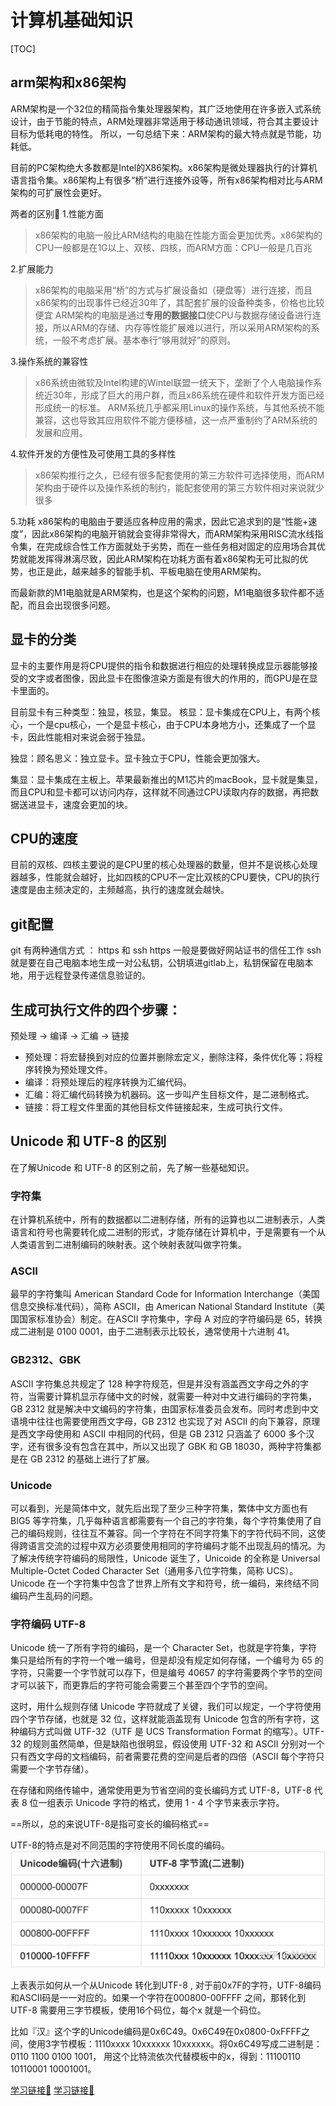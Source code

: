 # 计算机基础知识
[TOC]

## arm架构和x86架构
ARM架构是一个32位的精简指令集处理器架构，其广泛地使用在许多嵌入式系统设计，由于节能的特点，ARM处理器非常适用于移动通讯领域，符合其主要设计目标为低耗电的特性。
所以，一句总结下来：ARM架构的最大特点就是节能，功耗低。

目前的PC架构绝大多数都是Intel的X86架构。x86架构是微处理器执行的计算机语言指令集。x86架构上有很多“桥”进行连接外设等，所有x86架构相对比与ARM架构的可扩展性会更好。

两者的区别🌟
1.性能方面
> x86架构的电脑一般比ARM结构的电脑在性能方面会更加优秀。x86架构的CPU一般都是在1G以上、双核、四核，而ARM方面：CPU一般是几百兆

2.扩展能力
> x86架构的电脑采用“桥”的方式与扩展设备如（硬盘等）进行连接，而且x86架构的出现事件已经近30年了，其配套扩展的设备种类多，价格也比较便宜
> ARM架构的电脑是通过**专用的数据接口**使CPU与数据存储设备进行连接，所以ARM的存储、内存等性能扩展难以进行，所以采用ARM架构的系统，一般不考虑扩展。基本奉行“够用就好”的原则。

3.操作系统的兼容性
> x86系统由微软及Intel构建的Wintel联盟一统天下，垄断了个人电脑操作系统近30年，形成了巨大的用户群，而且x86系统在硬件和软件开发方面已经形成统一的标准。
> ARM系统几乎都采用Linux的操作系统，与其他系统不能兼容，这也导致其应用软件不能方便移植，这一点严重制约了ARM系统的发展和应用。

4.软件开发的方便性及可使用工具的多样性
> x86架构推行之久，已经有很多配套使用的第三方软件可选择使用，而ARM架构由于硬件以及操作系统的制约，能配套使用的第三方软件相对来说就少很多

5.功耗
x86架构的电脑由于要适应各种应用的需求，因此它追求到的是“性能+速度”，因此x86架构的电脑开销就会变得非常得大，而ARM架构采用RISC流水线指令集，在完成综合性工作方面就处于劣势，而在一些任务相对固定的应用场合其优势就能发挥得淋漓尽致，因此ARM架构在功耗方面有着x86架构无可比拟的优势，也正是此，越来越多的智能手机、平板电脑在使用ARM架构。

而最新款的M1电脑就是ARM架构，也是这个架构的问题，M1电脑很多软件都不适配，而且会出现很多问题。

## 显卡的分类
显卡的主要作用是将CPU提供的指令和数据进行相应的处理转换成显示器能够接受的文字或者图像，因此显卡在图像渲染方面是有很大的作用的，而GPU是在显卡里面的。

目前显卡有三种类型：独显，核显，集显。
核显：显卡集成在CPU上，有两个核心，一个是cpu核心，一个是显卡核心，由于CPU本身地方小，还集成了一个显卡，因此性能相对来说会弱于独显。

独显：顾名思义：独立显卡。显卡独立于CPU，性能会更加强大。

集显：显卡集成在主板上。苹果最新推出的M1芯片的macBook，显卡就是集显，而且CPU和显卡都可以访问内存，这样就不同通过CPU读取内存的数据，再把数据送进显卡，速度会更加的块。

## CPU的速度
目前的双核、四核主要说的是CPU里的核心处理器的数量，但并不是说核心处理器越多，性能就会越好，比如四核的CPU不一定比双核的CPU要快，CPU的执行速度是由主频决定的，主频越高，执行的速度就会越快。

## git配置
git 有两种通信方式 ： https 和 ssh
https 一般是要做好网站证书的信任工作
ssh 就是要在自己电脑本地生成一对公私钥，公钥填进gitlab上，私钥保留在电脑本地，用于远程登录传递信息验证的。

## 生成可执行文件的四个步骤：
预处理 -> 编译 -> 汇编 -> 链接
- 预处理：将宏替换到对应的位置并删除宏定义，删除注释，条件优化等；将程序转换为预处理文件。
- 编译：将预处理后的程序转换为汇编代码。
- 汇编：将汇编代码转换为机器码。这一步叫产生目标文件，是二进制格式。
- 链接：将工程文件里面的其他目标文件链接起来，生成可执行文件。

## Unicode 和 UTF-8 的区别
在了解Unicode 和 UTF-8 的区别之前，先了解一些基础知识。
### 字符集
在计算机系统中，所有的数据都以二进制存储，所有的运算也以二进制表示，人类语言和符号也需要转化成二进制的形式，才能存储在计算机中，于是需要有一个从人类语言到二进制编码的映射表。这个映射表就叫做字符集。

### ASCII
最早的字符集叫 American Standard Code for Information Interchange（美国信息交换标准代码），简称 ASCII，由 American National Standard Institute（美国国家标准协会）制定。在ASCII 字符集中，字母 A 对应的字符编码是 65，转换成二进制是 0100 0001，由于二进制表示比较长，通常使用十六进制 41。

### GB2312、GBK
ASCII 字符集总共规定了 128 种字符规范，但是并没有涵盖西文字母之外的字符，当需要计算机显示存储中文的时候，就需要一种对中文进行编码的字符集，GB 2312 就是解决中文编码的字符集，由国家标准委员会发布。同时考虑到中文语境中往往也需要使用西文字母，GB 2312 也实现了对 ASCII 的向下兼容，原理是西文字母使用和 ASCII 中相同的代码，但是 GB 2312 只涵盖了 6000 多个汉字，还有很多没有包含在其中，所以又出现了 GBK 和 GB 18030，两种字符集都是在 GB 2312 的基础上进行了扩展。

### Unicode
可以看到，光是简体中文，就先后出现了至少三种字符集，繁体中文方面也有 BIG5 等字符集，几乎每种语言都需要有一个自己的字符集，每个字符集使用了自己的编码规则，往往互不兼容。同一个字符在不同字符集下的字符代码不同，这使得跨语言交流的过程中双方必须要使用相同的字符编码才能不出现乱码的情况。为了解决传统字符编码的局限性，Unicode 诞生了，Unicoide 的全称是 Universal Multiple-Octet Coded Character Set（通用多八位字符集，简称 UCS）。Unicode 在一个字符集中包含了世界上所有文字和符号，统一编码，来终结不同编码产生乱码的问题。

### 字符编码 UTF-8
Unicode 统一了所有字符的编码，是一个 Character Set，也就是字符集，字符集只是给所有的字符一个唯一编号，但是却没有规定如何存储，一个编号为 65 的字符，只需要一个字节就可以存下，但是编号 40657 的字符需要两个字节的空间才可以装下，而更靠后的字符可能会需要三个甚至四个字节的空间。

这时，用什么规则存储 Unicode 字符就成了关键，我们可以规定，一个字符使用四个字节存储，也就是 32 位，这样就能涵盖现有 Unicode 包含的所有字符，这种编码方式叫做 UTF-32（UTF 是 UCS Transformation Format 的缩写）。UTF-32 的规则虽然简单，但是缺陷也很明显，假设使用 UTF-32 和 ASCII 分别对一个只有西文字母的文档编码，前者需要花费的空间是后者的四倍（ASCII 每个字符只需要一个字节存储）。

在存储和网络传输中，通常使用更为节省空间的变长编码方式 UTF-8，UTF-8 代表 8 位一组表示 Unicode 字符的格式，使用 1 - 4 个字节来表示字符。

==所以，总的来说UTF-8是指可变长的编码格式==

UTF-8的特点是对不同范围的字符使用不同长度的编码。
![](media/16306692214941/16381706919700.jpg)

上表表示如何从一个从Unicode 转化到UTF-8 , 对于前0x7F的字符，UTF-8编码和ASCII码是一一对应的。如果一个字符在000800-00FFFF 之间，那转化到UTF-8 需要用三字节模板，使用16个码位，每个x 就是一个码位。

比如『汉』这个字的Unicode编码是0x6C49。0x6C49在0x0800-0xFFFF之间，使用3字节模板：1110xxxx 10xxxxxx 10xxxxxx。将0x6C49写成二进制是：0110 1100 0100 1001， 用这个比特流依次代替模板中的x，得到：11100110 10110001 10001001。

[学习链接🔗](https://zhuanlan.zhihu.com/p/137875615)
[学习链接🔗](https://zhuanlan.zhihu.com/p/51828216)